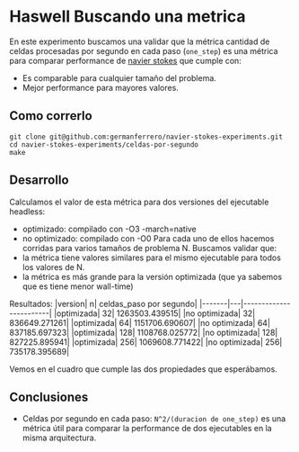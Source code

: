 # Haswell Buscando una metrica
En este experimento buscamos una validar que la métrica cantidad de celdas
procesadas por segundo en cada paso (`one_step`) es una métrica para comparar performance de [navier stokes](https://github.com/germanferrero/navier-stokes) que cumple con:
- Es comparable para cualquier tamaño del problema.
- Mejor performance para mayores valores.

## Como correrlo
```
git clone git@github.com:germanferrero/navier-stokes-experiments.git
cd navier-stokes-experiments/celdas-por-segundo
make
```

## Desarrollo
Calculamos el valor de esta métrica para dos versiones del ejecutable headless:
- optimizado: compilado con -O3 -march=native
- no optimizado: compilado con -O0
Para cada uno de ellos hacemos corridas para varios tamaños de problema N.
Buscamos validar que:
- la métrica tiene valores similares para el mismo ejecutable para todos los valores de N.
- la métrica es más grande para la versión optimizada (que ya sabemos que es tiene menor wall-time)

Resultados:
|version| n| celdas_paso por segundo|
|-------|---|------------------------|
|optimizada| 32| 1263503.439515|
|no optimizada| 32| 836649.271261|
|optimizada| 64| 1151706.690607|
|no optimizada| 64| 837185.697323|
|optimizada| 128| 1108768.025772|
|no optimizada| 128| 827225.895941|
|optimizada| 256| 1069608.771422|
|no optimizada| 256| 735178.395689|

Vemos en el cuadro que cumple las dos propiedades que esperábamos.

## Conclusiones
- Celdas por segundo en cada paso: `N^2/(duracion de one_step)` es una métrica útil para comparar la performance de dos ejecutables en la misma arquitectura.